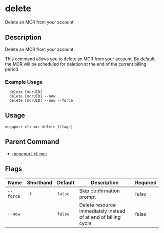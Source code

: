 # delete

Delete an MCR from your account

## Description

Delete an MCR from your account.

This command allows you to delete an MCR from your account. By default, the MCR will be scheduled for deletion at the end of the current billing period.

### Example Usage

```
  delete [mcrUID]
  delete [mcrUID] --now
  delete [mcrUID] --now --force
```


## Usage

```
megaport-cli mcr delete [flags]
```



## Parent Command

* [megaport-cli mcr](megaport-cli_mcr.md)




## Flags

| Name | Shorthand | Default | Description | Required |
|------|-----------|---------|-------------|----------|
| `--force` | `-f` | `false` | Skip confirmation prompt | false |
| `--now` |  | `false` | Delete resource immediately instead of at end of billing cycle | false |



